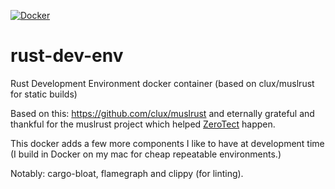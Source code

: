 [![Docker](https://github.com/archisgore/rust-dev-env/actions/workflows/docker-publish.yml/badge.svg)](https://github.com/archisgore/rust-dev-env/actions/workflows/docker-publish.yml)

# rust-dev-env
Rust Development Environment docker container (based on clux/muslrust for static builds)

Based on this: https://github.com/clux/muslrust and eternally grateful and thankful for the
muslrust project which helped [ZeroTect](https://github.com/polyverse/zerotect) happen.

This docker adds a few more components I like to have at development time (I build in Docker on my mac
for cheap repeatable environments.)

Notably: cargo-bloat, flamegraph and clippy (for linting).
